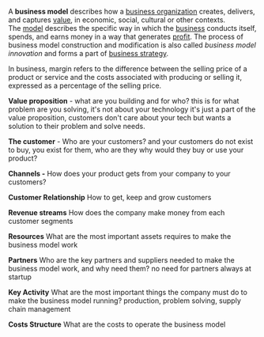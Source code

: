 
A **business model** describes how a [business organization](https://en.wikipedia.org/wiki/Company "Company") creates, delivers, and captures [value](https://en.wikipedia.org/wiki/Value_creation "Value creation"),
in economic, social, cultural or other contexts. The [model](https://en.wikipedia.org/wiki/Model "Model") describes the specific way in which the [business](https://en.wikipedia.org/wiki/Business "Business") conducts itself, spends, and earns money in a way that generates [profit](https://en.wikipedia.org/wiki/Profit_\(economics\) "Profit (economics)"). The process of business model construction and modification is also called _business model innovation_ and forms a part of [business strategy](https://en.wikipedia.org/wiki/Business_strategy "Business strategy").

In business, margin refers to the difference between the selling price of a product or service and the costs associated with producing or selling it, expressed as a percentage of the selling price.


**Value proposition** - 
	what are you building and for who? this is for what problem are you solving, it's not about your technology it's just a part of the value proposition, customers don't care about your tech but wants a solution to their problem and solve needs.

**The customer** - 
	Who are your customers? and your customers do not exist to buy, you exist for them, who are they why would they buy or use your product?

**Channels -** 
	 How does your product gets from your company to your customers?

**Customer Relationship**
	How to get, keep and grow customers

**Revenue streams**
	How does the company make money from each customer segments

**Resources**
	What are the most important assets requires to make the business model work

**Partners**
	Who are the key partners and suppliers needed to make the business model work, and why need them? no need for partners always at startup

**Key Activity** 
	What are the most important things the company must do to make the business model running? production, problem solving, supply chain management

**Costs Structure**
	What are the costs to operate the business model



